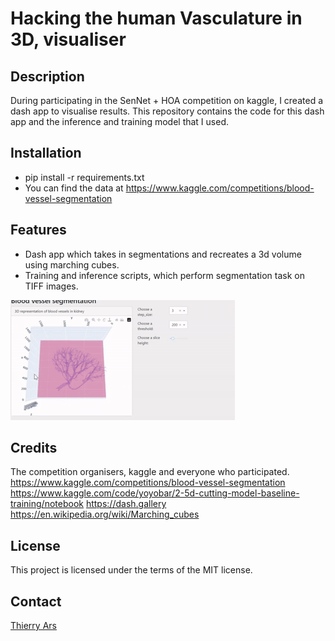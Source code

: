 # Hacking the human Vasculature in 3D, visualiser

## Description
During participating in the SenNet + HOA competition on kaggle, I created a dash app to visualise results.
This repository contains the code for this dash app and the inference and training model that I used.

## Installation
- pip install -r requirements.txt
- You can find the data at https://www.kaggle.com/competitions/blood-vessel-segmentation

## Features
- Dash app which takes in segmentations and recreates a 3d volume using marching cubes.
- Training and inference scripts, which perform segmentation task on TIFF images.

![](show-visual.gif)

## Credits
The competition organisers, kaggle and everyone who participated.
https://www.kaggle.com/competitions/blood-vessel-segmentation
https://www.kaggle.com/code/yoyobar/2-5d-cutting-model-baseline-training/notebook
https://dash.gallery
https://en.wikipedia.org/wiki/Marching_cubes

## License
This project is licensed under the terms of the MIT license.

## Contact
[Thierry Ars](https://github.com/BitorqubitT)